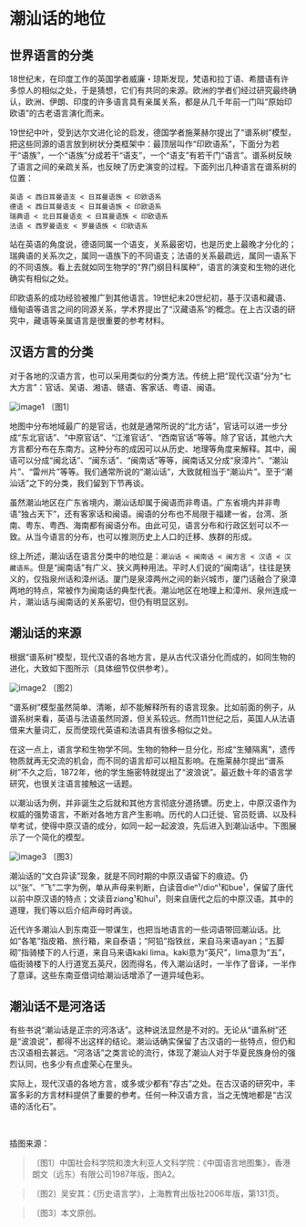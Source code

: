 # 潮汕话的地位

## 世界语言的分类

18世纪末，在印度工作的英国学者威廉・琼斯发现，梵语和拉丁语、希腊语有许多惊人的相似之处，于是猜想，它们有共同的来源。欧洲的学者们经过研究最终确认，欧洲、伊朗、印度的许多语言具有亲属关系，都是从几千年前一门叫“原始印欧语”的古老语言演化而来。

19世纪中叶，受到达尔文进化论的启发，德国学者施莱赫尔提出了“谱系树”模型，把这些同源的语言放到树状分类框架中：最顶层叫作“印欧语系”，下面分为若干“语族”，一个“语族”分成若干“语支”，一个“语支”有若干门“语言”。谱系树反映了语言之间的亲疏关系，也反映了历史演变的过程。下面列出几种语言在谱系树的位置：

```
英语 < 西日耳曼语支 < 日耳曼语族 < 印欧语系
德语 < 西日耳曼语支 < 日耳曼语族 < 印欧语系
瑞典语 < 北日耳曼语支 < 日耳曼语族 < 印欧语系
法语 < 西罗曼语支 < 罗曼语族 < 印欧语系 
```

站在英语的角度说，德语同属一个语支，关系最密切，也是历史上最晚才分化的；瑞典语的关系次之，属同一语族下的不同语支；法语的关系最疏远，属同一语系下的不同语族。看上去就如同生物学的“界门纲目科属种”，语言的演变和生物的进化确实有相似之处。

印欧语系的成功经验被推广到其他语言。19世纪末20世纪初，基于汉语和藏语、缅甸语等语言之间的同源关系，学术界提出了“汉藏语系”的概念。在上古汉语的研究中，藏语等亲属语言是很重要的参考材料。

## 汉语方言的分类

对于各地的汉语方言，也可以采用类似的分类方法。传统上把“现代汉语”分为“七大方言”：官话、吴语、湘语、赣语、客家话、粤语、闽语。

![image1] 〔图1〕

地图中分布地域最广的是官话，也就是通常所说的“北方话”，官话可以进一步分成“东北官话”、“中原官话”、“江淮官话”、“西南官话”等等。除了官话，其他六大方言都分布在东南方。这种分布的成因可以从历史、地理等角度来解释。其中，闽语可以分成“闽北话”、“闽东话”、“闽南话”等等，闽南话又分成“泉漳片”、“潮汕片”、“雷州片”等等。我们通常所说的“潮汕话”，大致就相当于“潮汕片”。至于“潮汕话”之下的分类，我们留到下节再谈。

虽然潮汕地区在广东省境内，潮汕话却属于闽语而非粤语。广东省境内并非粤语“独占天下”，还有客家话和闽语。闽语的分布也不局限于福建一省，台湾、浙南、粤东、粤西、海南都有闽语分布。由此可见，语言分布和行政区划可以不一致。从当今语言的分布，也可以推测历史上人口的迁移、族群的形成。

综上所述，潮汕话在语言分类中的地位是：`潮汕话 < 闽南话 < 闽方言 < 汉语 < 汉藏语系`。但是“闽南话”有广义、狭义两种用法。平时人们说的“闽南话”，往往是狭义的，仅指泉州话和漳州话。厦门是泉漳两州之间的新兴城市，厦门话融合了泉漳两地的特点，常被作为闽南话的典型代表。潮汕地区在地理上和漳州、泉州连成一片，潮汕话与闽南话的关系密切，但仍有明显区别。

## 潮汕话的来源

根据“谱系树”模型，现代汉语的各地方言，是从古代汉语分化而成的，如同生物的进化，大致如下图所示（具体细节仅供参考）。

![image2] 〔图2〕

“谱系树”模型虽然简单、清晰，却不能解释所有的语言现象。比如前面的例子，从谱系树来看，英语与法语虽然同源，但关系较远。然而11世纪之后，英国人从法语借来大量词汇，反而使现代英语和法语具有很多相似之处。

在这一点上，语言学和生物学不同。生物的物种一旦分化，形成“生殖隔离”，遗传物质就再无交流的机会，而不同的语言却可以相互影响。在施莱赫尔提出“谱系树”不久之后，1872年，他的学生施密特就提出了“波浪说”。最近数十年的语言学研究，也很关注语言接触这一话题。

以潮汕话为例，并非诞生之后就和其他方言彻底分道扬镳。历史上，中原汉语作为权威的强势语言，不断对各地方言产生影响。历代的人口迁徙、官员贬谪、以及科举考试，使得中原汉语的成分，如同一起一起波浪，先后进入到潮汕话中。下图展示了一个简化的模型。

![image3] 〔图3〕

潮汕话的“文白异读”现象，就是不同时期的中原汉语留下的痕迹。仍以“张”、“飞”二字为例，单从声母来判断，白读音dieⁿ¹/dioⁿ¹和bue¹，保留了唐代以前中原汉语的特点；文读音ziang¹和hui¹，则来自唐代之后的中原汉语。其中的道理，我们等以后介绍声母时再谈。

近代许多潮汕人到东南亚一带谋生，也把当地语言的一些词语带回潮汕话。比如“各笔”指皮箱、旅行箱，来自泰语；“阿铅”指铁丝，来自马来语ayan；“五脚砌”指骑楼下的人行道，来自马来语kaki lima。kaki意为“英尺”，lima意为“五”，临街骑楼下的人行道宽五英尺，因而得名，传入潮汕话时，一半作了音译，一半作了意译。这些东南亚借词给潮汕话增添了一道异域色彩。

## 潮汕话不是河洛话

有些书说“潮汕话是正宗的河洛话”。这种说法显然是不对的。无论从“谱系树”还是“波浪说”，都得不出这样的结论。潮汕话确实保留了古汉语的一些特点，但仍和古汉语相去甚远。“河洛话”之类言论的流行，体现了潮汕人对于华夏民族身份的强烈认同，也多少有点虚荣心在里头。

实际上，现代汉语的各地方言，或多或少都有“存古”之处。在古汉语的研究中，丰富多彩的方言材料提供了重要的参考。任何一种汉语方言，当之无愧地都是“古汉语的活化石”。

<br>

插图来源：

> 〔图1〕中国社会科学院和澳大利亚人文科学院：《中国语言地图集》，香港朗文（远东）有限公司1987年版，图A2。

> 〔图2〕吴安其：《历史语言学》，上海教育出版社2006年版，第131页。

> 〔图3〕本文原创。

[image1]: http://ww3.sinaimg.cn/large/006mIeATjw1f206dht3i7j32dd1ro1e4.jpg
[image2]: http://ww2.sinaimg.cn/large/006mIeATjw1f2066r7ohtj30ae0abjrp.jpg
[image3]: http://ww2.sinaimg.cn/large/006mIeATjw1f21al4ur29j30a30aa0t7.jpg
